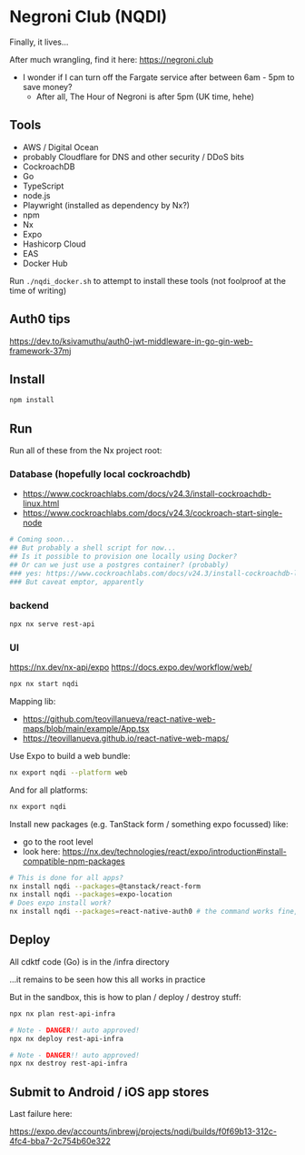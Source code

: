 # Negroni Club (NQDI)

Finally, it lives...

After much wrangling, find it here: https://negroni.club

- I wonder if I can turn off the Fargate service after between 6am - 5pm to save money?
  - After all, The Hour of Negroni is after 5pm (UK time, hehe)

## Tools

- AWS / Digital Ocean
- probably Cloudflare for DNS and other security / DDoS bits
- CockroachDB
- Go
- TypeScript
- node.js
- Playwright (installed as dependency by Nx?)
- npm
- Nx
- Expo
- Hashicorp Cloud
- EAS
- Docker Hub

Run `./nqdi_docker.sh` to attempt to install these tools (not foolproof at the time of writing)

## Auth0 tips

https://dev.to/ksivamuthu/auth0-jwt-middleware-in-go-gin-web-framework-37mj

## Install

```sh
npm install
```

## Run

Run all of these from the Nx project root:

### Database (hopefully local cockroachdb)

- https://www.cockroachlabs.com/docs/v24.3/install-cockroachdb-linux.html
- https://www.cockroachlabs.com/docs/v24.3/cockroach-start-single-node

```sh
# Coming soon...
## But probably a shell script for now...
## Is it possible to provision one locally using Docker?
## Or can we just use a postgres container? (probably)
### yes: https://www.cockroachlabs.com/docs/v24.3/install-cockroachdb-linux.html#install-docker
### But caveat emptor, apparently
```

### backend

```sh
npx nx serve rest-api
```

### UI

https://nx.dev/nx-api/expo
https://docs.expo.dev/workflow/web/

```sh
npx nx start nqdi
```

Mapping lib:

- https://github.com/teovillanueva/react-native-web-maps/blob/main/example/App.tsx
- https://teovillanueva.github.io/react-native-web-maps/

Use Expo to build a web bundle:

```sh
nx export nqdi --platform web
```

And for all platforms:

```sh
nx export nqdi
```

Install new packages (e.g. TanStack form / something expo focussed) like:

- go to the root level
- look here: https://nx.dev/technologies/react/expo/introduction#install-compatible-npm-packages

```sh
# This is done for all apps?
nx install nqdi --packages=@tanstack/react-form
nx install nqdi --packages=expo-location
# Does expo install work?
nx install nqdi --packages=react-native-auth0 # the command works fine, dependency stuff may not!
```

## Deploy

All cdktf code (Go) is in the /infra directory

...it remains to be seen how this all works in practice

But in the sandbox, this is how to plan / deploy / destroy stuff:

```sh
npx nx plan rest-api-infra

# Note - DANGER!! auto approved!
npx nx deploy rest-api-infra

# Note - DANGER!! auto approved!
npx nx destroy rest-api-infra
```

## Submit to Android / iOS app stores

Last failure here:

https://expo.dev/accounts/inbrewj/projects/nqdi/builds/f0f69b13-312c-4fc4-bba7-2c754b60e322
